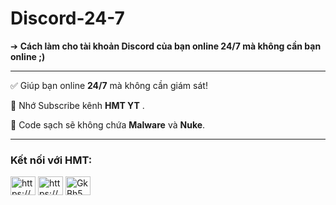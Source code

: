 # Discord-24-7
➔ **Cách làm cho tài khoản Discord của bạn online 24/7 mà không cần bạn online ;)**

---

✅ Giúp bạn online **24/7** mà không cần giám sát!

🔔 Nhớ Subscribe kênh **HMT YT** .

💾 Code sạch sẽ không chứa **Malware** và **Nuke**.

---

<h3 align="left">Kết nối với HMT:</h3>
<p align="left">
<a href="https://fb.com/hmt2008/" target="blank"><img align="center" src="https://raw.githubusercontent.com/rahuldkjain/github-profile-readme-generator/master/src/images/icons/Social/facebook.svg" alt="https://www.facebook.com/hmt2008/" height="30" width="40" /></a>
<a href="https://www.youtube.com/channel/UCkAI9_OVMYeexK_gk2HgZZg" target="blank"><img align="center" src="https://raw.githubusercontent.com/rahuldkjain/github-profile-readme-generator/master/src/images/icons/Social/youtube.svg" alt="https://www.youtube.com/channel/uckai9_ovmyeexk_gk2hgzzg" height="30" width="40" /></a>
<a href="https://discord.gg/NHvshgWk8N" target="blank"><img align="center" src="https://raw.githubusercontent.com/rahuldkjain/github-profile-readme-generator/master/src/images/icons/Social/discord.svg" alt="GkBh5WQYrJ" height="30" width="40" /></a>
</p>


